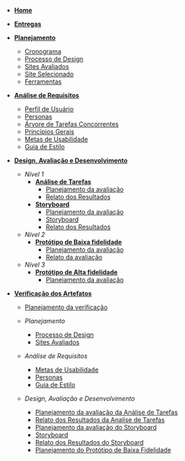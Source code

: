 - [**Home**](README.md)
- [**Entregas**](pages/entregas)
- [**Planejamento**](#)
  - [Cronograma](pages/cronograma.md)
  - [Processo de Design](pages/ProcessoDesign.md)
  - [Sites Avaliados](pages/planejamento.md)
  - [Site Selecionado](pages/siteSelecionado.md)
  - [Ferramentas](pages/ferramentas.md)
- [**Análise de Requisitos**](#)
  - [Perfil de Usuário](pages/perfil-usuario.md)
  - [Personas](pages/personas.md)
  - [Árvore de Tarefas Concorrentes](pages/analiseDeTarefa.md)
  - [Princípios Gerais](pages/principiosGerais.md)
  - [Metas de Usabilidade](pages/metasDeUsabilidade.md)
  - [Guia de Estilo](pages/guia_de_estilo.md)
- [**Design, Avaliação e Desenvolvimento**](#)
  - _Nível 1_
    - [**Análise de Tarefas**](#)
      - [Planejamento da avaliação](pages/planejamentoAnaliseTarefas)
      - [Relato dos Resultados](pages/relatoAnalisedeTarefas.md)
    - [**Storyboard**](#)
      - [Planejamento da avaliação](pages/planejamento_da_avaliacao_storyboard.md)
      - [Storyboard](pages/storyboard.md)
      - [Relato dos Resultados](pages/Resultados_Storyboard.md)
  - _Nível 2_
    - [**Protótipo de Baixa fidelidade**](#)
      - [Planejamento da avaliação](pages/planejamentoPrototipoPapel.md)
      - [Relato da avaliação](pages/relatoPrototipoPapel.md)
  - _Nível 3_
    - [**Protótipo de Alta fidelidade**](#)
      - [Planejamento da avaliação](pages/planejamentoPrototipoAlta.md)
- [**Verificação dos Artefatos**](#)

  - [Planejamento da verificação](pages/planejamentoVerificacao.md)
  - _Planejamento_
    - [Processo de Design](pages/verificacoes/processoDeDesign.md)
    - [Sites Avaliados](pages/verificacoes/sitesAvaliadosAnalise.md)
  - _Análise de Requisitos_
    - [Metas de Usabilidade](pages/verificacoes/metasDeUsabilidade.md)
    - [Personas](pages/verificacoes/personasAnalise.md)
    - [Guia de Estilo](pages/verificacoes/guiadeEstiloAnalise.md)

  - _Design, Avaliação e Desenvolvimento_
    - [Planejamento da avaliação da Análise de Tarefas](pages/verificacoes/planejamentoAnaliseTarefas.md)
    - [Relato dos Resultados da Analíse de Tarefas](pages/verificacoes/relatoAnalisedeTarefas.md)
    - [Planejamento da avaliação do Storyboard](pages/verificacoes/planejamento_da_avaliacao_storyboard.md)
    - [Storyboard](pages/verificacoes/storyboard.md)
    - [Relato dos Resultados do Storyboard](pages/verificacoes/Resultados_Storyboard.md)
    - [Planejamento do Protótipo de Baixa Fidelidade](pages/verificacoes/planejamentoPrototipoPapel.md)